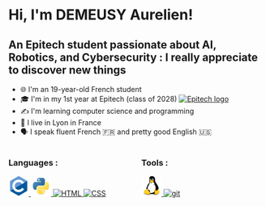 <h1>Hi, I'm DEMEUSY Aurelien!</h1>
<h2>An Epitech student passionate about AI, Robotics, and Cybersecurity : I really appreciate to discover new things</h2>

- 🌐 I'm an 19-year-old French student
- 🎓 I'm in my 1st year at Epitech (class of 2028) <a href="https://epitech.eu"><img src="https://newsroom.ionis-group.com/wp-content/uploads/2023/09/EPI-LOGO-2023-QUADRI.png" alt="Epitech logo" width="50px"></a>
- ✍️ I'm learning computer science and programming
- 📌 I live in Lyon in France
- 🗣 I speak fluent French 🇫🇷 and pretty good English 🇺🇸<br>

<div style="display: flex; justify-content: space-between;">
  <div style="flex: 1; padding-right: 10px;">
    <h3 align="left">Languages :</h3>
    <p align="left">
      <a href="https://www.cprogramming.com/" target="_blank" rel="noreferrer">
        <img src="https://raw.githubusercontent.com/devicons/devicon/master/icons/c/c-original.svg" alt="c" width="40" height="40"/>
      </a>
      <a href="https://www.python.org" target="_blank" rel="noreferrer">
        <img src="https://raw.githubusercontent.com/devicons/devicon/master/icons/python/python-original.svg" alt="python" width="40" height="40"/>
      </a>
      <a href="https://html.spec.whatwg.org/multipage/" target="_blank" rel="noreferrer">
        <img src="https://upload.wikimedia.org/wikipedia/commons/6/61/HTML5_logo_and_wordmark.svg" alt="HTML" width="40" height="40"/>
      </a>
      <a href="https://developer.mozilla.org/fr/docs/Web/CSS" target="_blank" rel="noreferrer">
        <img src="https://brandslogos.com/wp-content/uploads/images/large/css-logo.png" alt="CSS" width="40" height="40"/>
      </a>
    </p>
  </div>
  <div style="flex: 1; padding-left: 10px;">
    <h3 align="left">Tools :</h3>
    <p align="left">
      <a href="https://www.linux.org/" target="_blank" rel="noreferrer">
        <img src="https://raw.githubusercontent.com/devicons/devicon/master/icons/linux/linux-original.svg" alt="linux" width="40" height="40"/>
      </a>
      <a href="https://git-scm.com/" target="_blank" rel="noreferrer">
        <img src="https://www.vectorlogo.zone/logos/git-scm/git-scm-icon.svg" alt="git" width="40" height="40"/>
      </a>
    </p>
  </div>
</div>
